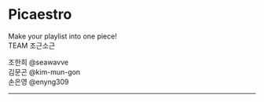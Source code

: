 # Picaestro  
Make your playlist into one piece!  
TEAM 조근소근  
  
조한희 @seawavve  
김문곤 @kim-mun-gon  
손은영 @enyng309  

---
